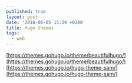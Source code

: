 ```yaml
---
published: true
layout: post
date: '2018-06-05 15:39 +0200'
title: Hugo themes
tags:
  - web
---
```

[https://themes.gohugo.io/theme/beautifulhugo/](https://themes.gohugo.io/theme/beautifulhugo/)  
[https://themes.gohugo.io/hugo-theme-sam/](https://themes.gohugo.io/hugo-theme-sam/)
